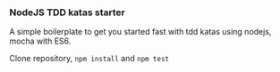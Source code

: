 ### NodeJS TDD katas starter

A simple boilerplate to get you started fast with tdd katas using nodejs, mocha with ES6.

Clone repository, ```npm install``` and ```npm test```